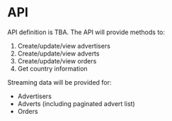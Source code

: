 # API

API definition is TBA. The API will provide methods to:

1. Create/update/view advertisers
2. Create/update/view adverts
3. Create/update/view orders
4. Get country information

Streaming data will be provided for:

- Advertisers
- Adverts (including paginated advert list)
- Orders
